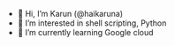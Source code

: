 - 👋 Hi, I’m Karun (@haikaruna)
- 👀 I’m interested in shell scripting, Python
- 🌱 I’m currently learning Google cloud

<!---
haikaruna/haikaruna is a ✨ special ✨ repository because its `README.md` (this file) appears on your GitHub profile.
You can click the Preview link to take a look at your changes.
--->
